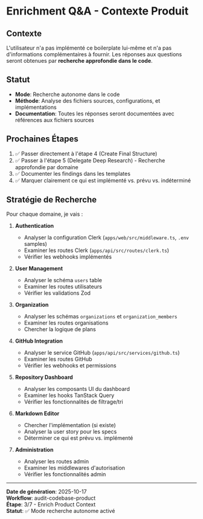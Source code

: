 # Enrichment Q&A - Contexte Produit

## Contexte

L'utilisateur n'a pas implémenté ce boilerplate lui-même et n'a pas d'informations complémentaires à fournir. Les réponses aux questions seront obtenues par **recherche approfondie dans le code**.

## Statut

- **Mode**: Recherche autonome dans le code
- **Méthode**: Analyse des fichiers sources, configurations, et implémentations
- **Documentation**: Toutes les réponses seront documentées avec références aux fichiers sources

## Prochaines Étapes

1. ✅ Passer directement à l'étape 4 (Create Final Structure)
2. ✅ Passer à l'étape 5 (Delegate Deep Research) - Recherche approfondie par domaine
3. ✅ Documenter les findings dans les templates
4. ✅ Marquer clairement ce qui est implémenté vs. prévu vs. indéterminé

## Stratégie de Recherche

Pour chaque domaine, je vais :

1. **Authentication**
   - Analyser la configuration Clerk (`apps/web/src/middleware.ts`, `.env` samples)
   - Examiner les routes Clerk (`apps/api/src/routes/clerk.ts`)
   - Vérifier les webhooks implémentés

2. **User Management**
   - Analyser le schéma `users` table
   - Examiner les routes utilisateurs
   - Vérifier les validations Zod

3. **Organization**
   - Analyser les schémas `organizations` et `organization_members`
   - Examiner les routes organisations
   - Chercher la logique de plans

4. **GitHub Integration**
   - Analyser le service GitHub (`apps/api/src/services/github.ts`)
   - Examiner les routes GitHub
   - Vérifier les webhooks et permissions

5. **Repository Dashboard**
   - Analyser les composants UI du dashboard
   - Examiner les hooks TanStack Query
   - Vérifier les fonctionnalités de filtrage/tri

6. **Markdown Editor**
   - Chercher l'implémentation (si existe)
   - Analyser la user story pour les specs
   - Déterminer ce qui est prévu vs. implémenté

7. **Administration**
   - Analyser les routes admin
   - Examiner les middlewares d'autorisation
   - Vérifier les fonctionnalités admin

---

**Date de génération**: 2025-10-17  
**Workflow**: audit-codebase-product  
**Étape**: 3/7 - Enrich Product Context  
**Statut**: ✅ Mode recherche autonome activé

